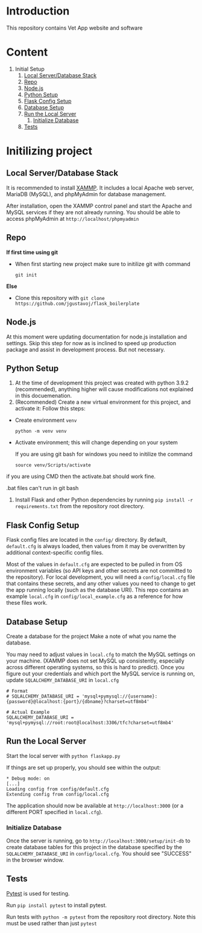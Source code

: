 # Introduction

This repository contains Vet App website and software 

# Content 

1. Initial Setup
    1. [Local Server/Database Stack](#local-serverdatabase-stack)
    1. [Repo](#repo)
    1. [Node.js](#nodejs)
    1. [Python Setup](#python-setup)
    1. [Flask Config Setup](#flask-config-setup)
    1. [Database Setup](#database-setup)
    1. [Run the Local Server](#run-the-local-server)
        1. [Initialize Database](#initialize-database)
    1. [Tests](#tests)

# Initilizing project

## Local Server/Database Stack

It is recommended to install [XAMMP](https://www.apachefriends.org/index.html). It includes a local Apache web server, MariaDB (MySQL), and phpMyAdmin for database management.

After installation, open the XAMMP control panel and start the Apache and MySQL services if they are not already running. You should be able to access phpMyAdmin at `http://localhost/phpmyadmin`

## Repo

<b> If first time using git </b>
- When first starting new project make sure to initilize git with command 

    `git init`

<b> Else </b>
- Clone this repository with `git clone https://github.com/jgustavoj/flask_boilerplate`

## Node.js

At this moment were updating documentation for node.js installation and settings. Skip this step for now as is inclined to speed up production package and assist in development process. But not necessary. 

<!---
[Node.js is required in this project primarily for Webpack, which bundles and minifies SCSS->CSS and JavaScript.

1. (Recommended) Install [NVM](https://github.com/nvm-sh/nvm) to manage multiple node versions. If using Windows, install [`nvm-windows`](https://github.com/coreybutler/nvm-windows)
    * For `nvm-windows` it is recommended to use the installer found in `nvm-setup.zip` at https://github.com/coreybutler/nvm-windows/releases
1. Install nodejs -- [https://nodejs.org/en/download/](https://nodejs.org/en/download/)
    * As of 2022, node 14.15.4 LTS is confirmed to be working with this project
    * If using NVM, use e.g. `nvm install 14.15.4` followed by `nvm use 14.15.4`
1. Run `npm install` from the repository root directory to install all required node modules. This may take a few minutes.
    * There may be a warning message about security updates. `npm audit fix` should (hopefully) resolve these.
    
    * For potential issues with rpm install and nan run the following commands to install nan globally:
    
    	`npm i -g nan`
    
    	`export NODE_PATH=$(npm root -g)`
	
    * Common error `npm WARN enoent ENOENT: no such file or directory, open 'C:\Users\Nuwanst\package.json'` 
    * Follow this steps:
  
		a) Delete package.json and package-lock.json file

		b) type `npm init`

		c) type `npm install`
	
  	
    * For Mac users and potential issues with No Xcode or CLT version detected, follow the following instructions:
    
		a) First, get the location of the installed command-line tools by running the command below:

		`xcode-select --print-path`

		b) Knowing the path to the currently installed command-line tools from the previous step, You can now go ahead and 
	    remove it from the system. For the next set of commands, you need sudo privileges to run successfully.

	    `sudo rm -r -f /Library/Developer/CommandLineTools`

		c) Proceed to run the following command:

		`xcode-select --install`

		d)Finally continue to use the npm package managment tool to install dependencies:

		`npm install`
    
1. To confirm node/webpack setup, run `npm run build` to recompile assets. If there aren't any obvious error messages, it probably worked. To be doubly sure, you can delete `static/css/*.bundle.min.css` and `static/js/*.bundle.min.js` files prior to running `npm run build` and see if they reappear after it runs.


Typically, you should only need `npm run build` to rebuild all static assets. However, these are the other options:

* `npm run build-dev`

    Build only non-minified files. (I.e. `.bundle.css` and `.bundle.js` files).

* `npm run build-prod`

    Build only minified files. (I.e. `.bundle.min.css` and `.bundle.min.js` files).

* `npm run build`

    Build everything. Effectively the same as running `build-dev` and then `build-prod`
](url)

-->
## Python Setup

1. At the time of development this project was created with python 3.9.2 (recommended), anything higher will cause modifications not explained in this docuemenation. 
1. (Recommended) Create a new virtual environment for this project, and activate it: Follow this steps: 

- Create environment `venv`

    `python -m venv venv`

- Activate environment; this will change depending on your system 

    If you are using git bash for windows you need to initilize the command

  `source venv/Scripts/activate`

if you are using CMD then the activate.bat should work fine.

.bat files can't run in git bash

1. Install Flask and other Python dependencies by running `pip install -r requirements.txt` from the repository root directory.

## Flask Config Setup

Flask config files are located in the `config/` directory. By default, `default.cfg` is always loaded, then values from it may be overwritten by additional context-specific config files. 

Most of the values in `default.cfg` are expected to be pulled in from OS environment variables (so API keys and other secrets are not committed to the repository). For local development, you will need a `config/local.cfg` file that contains these secrets, and any other values you need to change to get the app running locally (such as the database URI). This repo contains an example `local.cfg` in `config/local_example.cfg` as a reference for how these files work.

## Database Setup

Create a database for the project Make a note of what you name the database.

You may need to adjust values in `local.cfg` to match the MySQL settings on your machine. (XAMMP does not set MySQL up consistently, especially across different operating systems, so this is hard to predict). Once you figure out your credentials and which port the MySQL service is running on, update `SQLALCHEMY_DATABASE_URI` in `local.cfg`
    
    
    # Format
    # SQLALCHEMY_DATABASE_URI = 'mysql+pymysql://{username}:{password}@localhost:{port}/{dbname}?charset=utf8mb4'

    # Actual Example
    SQLALCHEMY_DATABASE_URI = 'mysql+pymysql://root:root@localhost:3306/tfc?charset=utf8mb4'
    
## Run the Local Server

Start the local server with `python flaskapp.py`

If things are set up properly, you should see within the output:

    * Debug mode: on
    [...]
    Loading config from config/default.cfg
    Extending config from config/local.cfg

The application should now be available at `http://localhost:3000` (or a different PORT specified in `local.cfg`).


### Initialize Database

Once the server is running, go to `http://localhost:3000/setup/init-db` to create database tables for this project in the database specified by the `SQLALCHEMY_DATABASE_URI` in `config/local.cfg`. You should see "SUCCESS" in the browser window.


## Tests

[Pytest](https://pytest.org/) is used for testing. 

Run `pip install pytest` to install pytest. 

Run tests with `python -m pytest` from the repository root directory. Note this must be used rather than just `pytest` 

